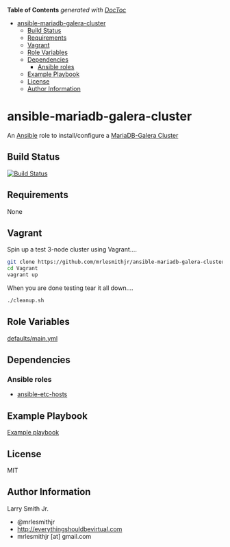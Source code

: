 <!-- START doctoc generated TOC please keep comment here to allow auto update -->

<!-- DON'T EDIT THIS SECTION, INSTEAD RE-RUN doctoc TO UPDATE -->

**Table of Contents**  _generated with [DocToc](https://github.com/thlorenz/doctoc)_

-   [ansible-mariadb-galera-cluster](#ansible-mariadb-galera-cluster)
    -   [Build Status](#build-status)
    -   [Requirements](#requirements)
    -   [Vagrant](#vagrant)
    -   [Role Variables](#role-variables)
    -   [Dependencies](#dependencies)
        -   [Ansible roles](#ansible-roles)
    -   [Example Playbook](#example-playbook)
    -   [License](#license)
    -   [Author Information](#author-information)

<!-- END doctoc generated TOC please keep comment here to allow auto update -->

# ansible-mariadb-galera-cluster

An [Ansible](https://www.ansible.com) role to install/configure a [MariaDB-Galera Cluster](https://mariadb.com/kb/en/mariadb/what-is-mariadb-galera-cluster/)

## Build Status

[![Build Status](https://travis-ci.org/mrlesmithjr/ansible-mariadb-galera-cluster.svg?branch=master)](https://travis-ci.org/mrlesmithjr/ansible-mariadb-galera-cluster)

## Requirements

None

## Vagrant

Spin up a test 3-node cluster using Vagrant....

```bash
git clone https://github.com/mrlesmithjr/ansible-mariadb-galera-cluster.git
cd Vagrant
vagrant up
```

When you are done testing tear it all down....

```bash
./cleanup.sh
```

## Role Variables

[defaults/main.yml](defaults/main.yml)

## Dependencies

### Ansible roles

-   [ansible-etc-hosts](https://github.com/mrlesmithjr/ansible-etc-hosts)

## Example Playbook

[Example playbook](./playbook.yml)

## License

MIT

## Author Information

Larry Smith Jr.

-   @mrlesmithjr
-   <http://everythingshouldbevirtual.com>
-   mrlesmithjr [at] gmail.com
